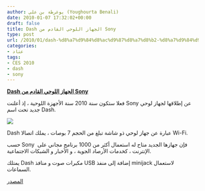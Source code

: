 ```yaml
---
author: يوغرطة بن علي (Youghourta Benali)
date: 2010-01-07 17:32:02+00:00
draft: false
title: Dash الجهاز اللوحي القادم من Sony
type: post
url: /2010/01/dash-%d8%a7%d9%84%d8%ac%d9%87%d8%a7%d8%b2-%d8%a7%d9%84%d9%84%d9%88%d8%ad%d9%8a-%d8%a7%d9%84%d9%82%d8%a7%d8%af%d9%85-%d9%85%d9%86-sony/
categories:
- عتاد
tags:
- CES 2010
- dash
- sony
---
```


[**Dash الجهاز اللوحي القادم من Sony**](https://www.it-scoop.com/2010/01/dash-%d8%a7%d9%84%d8%ac%d9%87%d8%a7%d8%b2-%d8%a7%d9%84%d9%84%d9%88%d8%ad%d9%8a-%d8%a7%d9%84%d9%82%d8%a7%d8%af%d9%85-%d9%85%d9%86-sony/)


فعلا ستكون سنة 2010 سنة الأجهزة اللوحية ، إذ أعلنت Sony عن إطلاقها لجهاز لوحي جديد تحت اسم Dash.

[![](https://www.it-scoop.com/wp-content/uploads/2010/01/dash.jpg)
](https://www.it-scoop.com/2010/01/dash-%d8%a7%d9%84%d8%ac%d9%87%d8%a7%d8%b2-%d8%a7%d9%84%d9%84%d9%88%d8%ad%d9%8a-%d8%a7%d9%84%d9%82%d8%a7%d8%af%d9%85-%d9%85%d9%86-sony/)

Dash عبارة عن جهاز لوحي ذو شاشة تبلغ من الحجم 7 بوصات ، يملك اتصالا Wi-Fi.

حسب Sony  فإن جهازها الجديد متاح له استعمال أكثر من 1000 برنامج مجاني على الإنترنت ، كخدمات الأرصاد الجوية ، و الأخبار و الشبكات الاجتماعية.

يمتلك Dash مكبرات صوت و منافذ USB إضافة إلى منفذ minijack لاستعمال السماعات.

[المصدر](http://ces.cnet.com/8301-31045_1-10425924-269.html?tag=mncol)
